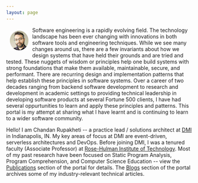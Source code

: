 ```yaml
---
layout: page
---
```


<img src="assets/images/ChandanRupakhetiAvatar.png" alt="Chandan Rupakheti" width="10%" height="10%" style="vertical-align:top;float:left;margin:10px"/>

Software engineering is a rapidly evolving field. The technology landscape has been ever changing with innovations in both software tools and engineering techniques. While we see many changes around us, there are a few invariants about how we design systems that have held their grounds and are tried and tested. These nuggets of wisdom or principles help one build systems with strong foundations that make them available, maintainable, secure, and performant. There are recurring design and implementation patterns that help establish these principles in software systems. Over a career of two decades ranging from backend software development to research and development in academic settings to providing technical leadership in developing software products at several Fortune 500 clients, I have had several oppurtunities to learn and apply these principles and patterns. This portal is my attempt at sharing what I have learnt and is continuing to learn to a wider software community.

Hello! I am Chandan Rupakheti -- a practice lead / solutions architect at [DMI](https://dminc.com/) in Indianapolis, IN. My key areas of focus at DMI are event-driven, serverless architectures and DevOps. Before joining DMI, I was a tenured faculty (Associate Professor) at [Rose-Hulman Institute of Technology](https://www.rose-hulman.edu/). Most of my past research have been focused on Static Program Analysis, Program Comprehension, and Computer Science Education -- view the [Publications](publication.html) section of the portal for details. The [Blogs](blog.html) section of the portal archives some of my industry-relevant technical articles.
